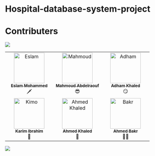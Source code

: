# Hospital-database-system-project
# Contributers
<img src="https://user-images.githubusercontent.com/74038190/212284100-561aa473-3905-4a80-b561-0d28506553ee.gif">
<table align="center">
  <tbody>
    <tr>
       <td align="center" valign="top" width="33.33%"><a href="https://github.com/SemoMoh"><img src="https://github.com/SemoMoh.png" width="100px;" alt="Eslam"/><br /><sub><b>Eslam Mohammed</b></sub></a><br />🗡️</td>
       <td align="center" valign="top" width="33.33%"><a href="https://github.com/Mahmoud-Abdelraouf"><img src="https://github.com/Mahmoud-Abdelraouf.png" width="100px;" alt="Mahmoud"/><br /><sub><b>Mahmoud Abdelraouf</b></sub></a><br />😎</td>
       <td align="center" valign="top" width="33.33%"><a href="https://github.com/adhamkhaled312"><img src="https://github.com/adhamkhaled312.png" width="100px;" alt="Adham"/><br /><sub><b>Adham Khaled</b></sub></a><br />😏</td>
    </tr>
    <tr>
       <td align="center" valign="top" width="33.33%"><a href="https://github.com/Karim-308"><img src="https://github.com/Karim-308.png" width="100px;" alt="Kimo"/><br /><sub><b>Karim Ibrahim</b></sub></a><br />🫡</td>
       <td align="center" valign="top" width="33.33%"><a href="https://github.com/Ahmed-Khaled-Abdelmaksod"><img src="https://github.com/Ahmed-Khaled-Abdelmaksod.png" width="100px;" alt="Ahmed Khaled"/><br /><sub><b>Ahmed Khaled</b></sub></a><br />🤨</td>
       <td align="center" valign="top" width="33.33%"><a href="https://github.com/AhmedBakrXI"><img src="https://github.com/AhmedBakrXI.png" width="100px;" alt="Bakr"/><br /><sub><b>Ahmed Bakr</b></sub></a><br />👨‍💻</td>
    </tr>
  </tbody>
</table>
<img src="https://user-images.githubusercontent.com/74038190/212284100-561aa473-3905-4a80-b561-0d28506553ee.gif">
